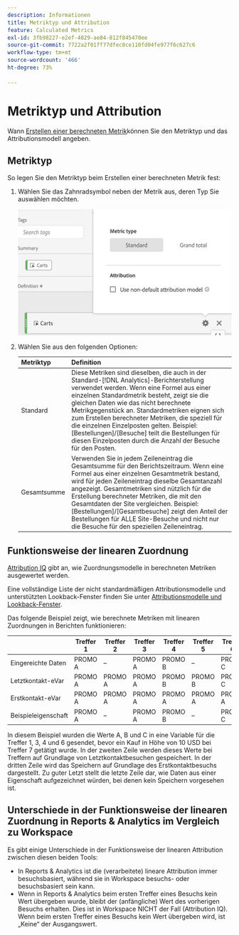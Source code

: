 ```yaml
---
description: Informationen
title: Metriktyp und Attribution
feature: Calculated Metrics
exl-id: 3fb98227-e2ef-4829-ae84-812f845470ee
source-git-commit: 7722a2f01ff77dfec8ce110fd04fe977f6c627c6
workflow-type: tm+mt
source-wordcount: '466'
ht-degree: 73%

---
```


# Metriktyp und Attribution

Wann [Erstellen einer berechneten Metrik](/help/components/c-calcmetrics/c-workflow/cm-workflow/c-build-metrics/cm-build-metrics.md)können Sie den Metriktyp und das Attributionsmodell angeben.

## Metriktyp

So legen Sie den Metriktyp beim Erstellen einer berechneten Metrik fest:

1. Wählen Sie das Zahnradsymbol neben der Metrik aus, deren Typ Sie auswählen möchten.

   ![](assets/cm_type_alloc.png)

1. Wählen Sie aus den folgenden Optionen:

   | Metriktyp | Definition |
   |---|---|
   | Standard | Diese Metriken sind dieselben, die auch in der Standard-[!DNL Analytics]-Berichterstellung verwendet werden. Wenn eine Formel aus einer einzelnen Standardmetrik besteht, zeigt sie die gleichen Daten wie das nicht berechnete Metrikgegenstück an. Standardmetriken eignen sich zum Erstellen berechneter Metriken, die speziell für die einzelnen Einzelposten gelten. Beispiel: [Bestellungen]/[Besuche] teilt die Bestellungen für diesen Einzelposten durch die Anzahl der Besuche für den Posten. |
   | Gesamtsumme | Verwenden Sie in jedem Zeileneintrag die Gesamtsumme für den Berichtszeitraum. Wenn eine Formel aus einer einzelnen Gesamtmetrik bestand, wird für jeden Zeileneintrag dieselbe Gesamtanzahl angezeigt. Gesamtmetriken sind nützlich für die Erstellung berechneter Metriken, die mit den Gesamtdaten der Site vergleichen. Beispiel: [Bestellungen]/[Gesamtbesuche] zeigt den Anteil der Bestellungen für ALLE Site-Besuche und nicht nur die Besuche für den speziellen Zeileneintrag. |

## Funktionsweise der linearen Zuordnung

[Attribution IQ](/help/analyze/analysis-workspace/attribution/overview.md) gibt an, wie Zuordnungsmodelle in berechneten Metriken ausgewertet werden.

Eine vollständige Liste der nicht standardmäßigen Attributionsmodelle und unterstützten Lookback-Fenster finden Sie unter [Attributionsmodelle und Lookback-Fenster](/help/analyze/analysis-workspace/attribution/models.md).

Das folgende Beispiel zeigt, wie berechnete Metriken mit linearen Zuordnungen in Berichten funktionieren:

|  | Treffer 1 | Treffer 2 | Treffer 3 | Treffer 4 | Treffer 5 | Treffer 6 | Treffer 7 |
|--- |--- |--- |--- |--- |--- |--- |--- |
| Eingereichte Daten | PROMO A | – | PROMO A | PROMO B | – | PROMO C | 10$ |
| Letztkontakt-eVar | PROMO A | PROMO A | PROMO A | PROMO B | PROMO B | PROMO C | 10$ |
| Erstkontakt-eVar | PROMO A | PROMO A | PROMO A | PROMO A | PROMO A | PROMO A | 10$ |
| Beispieleigenschaft | PROMO A | – | PROMO A | PROMO B | – | PROMO C | 10$ |

In diesem Beispiel wurden die Werte A, B und C in eine Variable für die Treffer 1, 3, 4 und 6 gesendet, bevor ein Kauf in Höhe von 10 USD bei Treffer 7 getätigt wurde. In der zweiten Zeile werden dieses Werte bei Treffern auf Grundlage von Letztkontaktbesuchen gespeichert. In der dritten Zeile wird das Speichern auf Grundlage des Erstkontaktbesuchs dargestellt. Zu guter Letzt stellt die letzte Zeile dar, wie Daten aus einer Eigenschaft aufgezeichnet würden, bei denen kein Speichern vorgesehen ist.

## Unterschiede in der Funktionsweise der linearen Zuordnung in Reports &amp; Analytics im Vergleich zu Workspace

Es gibt einige Unterschiede in der Funktionsweise der linearen Attribution zwischen diesen beiden Tools:

* In Reports &amp; Analytics ist die (verarbeitete) lineare Attribution immer besuchsbasiert, während sie in Workspace besuchs- oder besuchsbasiert sein kann.
* Wenn in Reports &amp; Analytics beim ersten Treffer eines Besuchs kein Wert übergeben wurde, bleibt der (anfängliche) Wert des vorherigen Besuchs erhalten. Dies ist in Workspace NICHT der Fall (Attribution IQ). Wenn beim ersten Treffer eines Besuchs kein Wert übergeben wird, ist „Keine“ der Ausgangswert.
